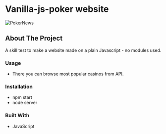 # Vanilla-js-poker website

![PokerNews](https://user-images.githubusercontent.com/58663418/133875363-c34b9ab8-b4b8-4b00-a013-a29010b5db53.png)


## About The Project

A skill test to make a website made on a plain Javascript - no modules used.

### Usage

* There you can browse most popular casinos from API.

### Installation

* npm start
* node server


### Built With

* JavaScript





